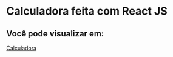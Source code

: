 # Calculadora feita com React JS

## Você pode visualizar em:

<a href="https://breno071.github.io/React-Calculadora/">Calculadora</a>
